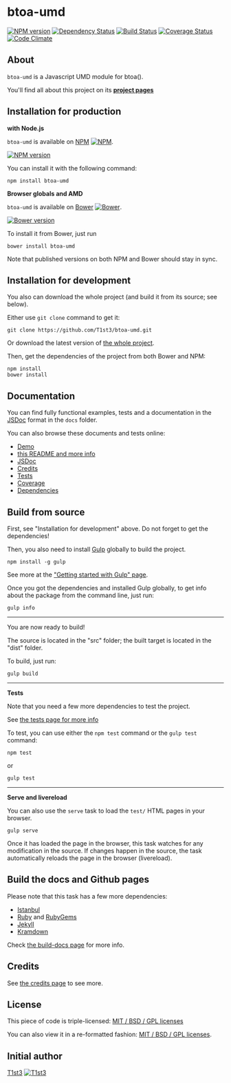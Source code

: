 btoa-umd
==================


[![NPM version](https://img.shields.io/npm/v/btoa-umd.svg)](https://www.npmjs.com/package/btoa-umd)
[![Dependency Status](https://img.shields.io/david/T1st3/btoa-umd.svg)](https://david-dm.org/t1st3/btoa-umd)
[![Build Status](https://img.shields.io/travis/T1st3/btoa-umd.svg)](https://travis-ci.org/T1st3/btoa-umd)
[![Coverage Status](https://img.shields.io/coveralls/T1st3/btoa-umd.svg)](https://coveralls.io/r/T1st3/btoa-umd)
[![Code Climate](https://img.shields.io/codeclimate/github/T1st3/btoa-umd.svg)](https://codeclimate.com/github/T1st3/btoa-umd)



About
---

`btoa-umd` is a Javascript UMD module for btoa().

You'll find all about this project on its **[project pages](http://www.tiste.org/btoa-umd/)**




Installation for production
---

**with Node.js**

`btoa-umd` is available on [NPM](https://www.npmjs.com/package/btoa-umd)
[![NPM](http://www.tiste.org/btoa-umd/assets/img/vendor/npm.png)](https://www.npmjs.com/package/btoa-umd).

[![NPM version](https://img.shields.io/npm/v/btoa-umd.svg)](https://www.npmjs.com/package/btoa-umd)

You can install it with the following command:

    npm install btoa-umd


**Browser globals and AMD**


`btoa-umd` is available on [Bower](http://bower.io/search/?q=btoa-umd)
[![Bower](http://www.tiste.org/btoa-umd/assets/img/vendor/bower.png)](http://bower.io/search/?q=btoa-umd).

[![Bower version](https://img.shields.io/bower/v/btoa-umd.svg)](http://bower.io/search/?q=btoa-umd)

To install it from Bower, just run 

    bower install btoa-umd

Note that published versions on both NPM and Bower should stay in sync.



Installation for development
---


You also can download the whole project (and build it from its source; see below).

Either use `git clone` command to get it:

    git clone https://github.com/T1st3/btoa-umd.git

Or download the latest version of [the whole project](https://github.com/T1st3/btoa-umd/archive/master.zip).

Then, get the dependencies of the project from both Bower and NPM:

    npm install
    bower install



Documentation
---


You can find fully functional examples, tests and a documentation in the [JSDoc](http://usejsdoc.org/) format in the `docs` folder.

You can also browse these documents and tests online:

- [Demo](http://www.tiste.org/btoa-umd/demo.html)
- [this README and more info](http://www.tiste.org/btoa-umd)
- [JSDoc](http://www.tiste.org/btoa-umd/jsdoc.html)
- [Credits](http://www.tiste.org/btoa-umd/credits.html)
- [Tests](http://www.tiste.org/btoa-umd/tests.html)
- [Coverage](http://www.tiste.org/btoa-umd/coverage.html)
- [Dependencies](http://www.tiste.org/btoa-umd/dependencies.html)



Build from source
---


First, see "Installation for development" above. 
Do not forget to get the dependencies!

Then, you also need to install [Gulp](http://gulpjs.com/) globally to build the project.

    npm install -g gulp

See more at the ["Getting started with Gulp" page](https://github.com/gulpjs/gulp/blob/master/docs/getting-started.md#getting-started).

Once you got the dependencies and installed Gulp globally, to get info about the package from the command line, just run:

    gulp info


---

You are now ready to build!

The source is located in the "src" folder; the built target is located in the "dist" folder.

To build, just run:

    gulp build

---

**Tests**

Note that you need a few more dependencies to test the project.

See [the tests page for more info](http://www.tiste.org/btoa-umd/tests.html)

To test, you can use either the `npm test` command or the `gulp test` command:

    npm test

or

    gulp test



---

**Serve and livereload**

You can also use the `serve` task to load the `test/` HTML pages in your browser.

    gulp serve

Once it has loaded the page in the browser, this task watches for any modification in the source.
If changes happen in the source, the task automatically reloads the page in the browser (livereload).





Build the docs and Github pages
---

Please note that this task has a few more dependencies:

* [Istanbul](http://gotwarlost.github.io/istanbul/)
* [Ruby](https://www.ruby-lang.org/) and [RubyGems](https://rubygems.org/)
* [Jekyll](http://jekyllrb.com/)
* [Kramdown](http://kramdown.gettalong.org/)


Check [the build-docs page](http://www.tiste.org/btoa-umd/build_docs.html) for more info.




Credits
---


See [the credits page](http://www.tiste.org/btoa-umd/credits.html) to see more.


License
---


This piece of code is triple-licensed: [MIT / BSD / GPL licenses](https://github.com/T1st3/btoa-umd/blob/master/LICENSE)

You can also view it in a re-formatted fashion: [MIT / BSD / GPL licenses](http://www.tiste.org/btoa-umd/license.html).



Initial author
---

[T1st3](https://github.com/T1st3/) 
[![T1st3](http://www.tiste.org/btoa-umd/assets/img/gravatar-16x16.png)](https://github.com/T1st3/)

